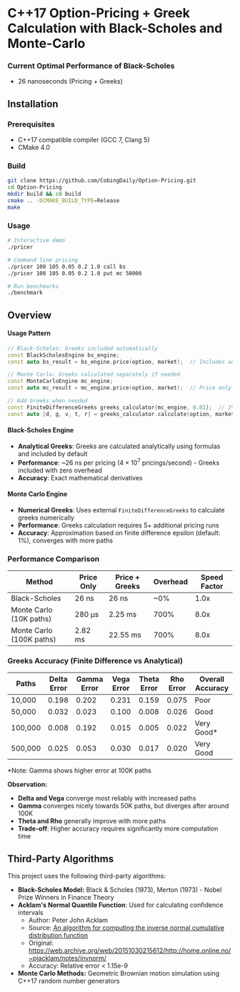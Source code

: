 # C++17 Option-Pricing + Greek Calculation with Black-Scholes and Monte-Carlo

### Current Optimal Performance of Black-Scholes
- 26 nanoseconds (Pricing + Greeks)

## Installation

### Prerequisites
- C++17 compatible compiler (GCC 7, Clang 5)
- CMake 4.0

### Build
```bash
git clone https://github.com/CobingDaily/Option-Pricing.git
cd Option-Pricing
mkdir build && cd build
cmake .. -DCMAKE_BUILD_TYPE=Release
make
```
### Usage
```bash
# Interactive demo
./pricer

# Command line pricing
./pricer 100 105 0.05 0.2 1.0 call bs
./pricer 100 105 0.05 0.2 1.0 put mc 50000

# Run benchmarks
./benchmark
```
## Overview

#### Usage Pattern
```c++
// Black-Scholes: Greeks included automatically
const BlackScholesEngine bs_engine;
const auto bs_result = bs_engine.price(option, market);  // Includes analytical Greeks

// Monte Carlo: Greeks calculated separately if needed
const MonteCarloEngine mc_engine;
const auto mc_result = mc_engine.price(option, market);  // Price only

// Add Greeks when needed
const FiniteDifferenceGreeks greeks_calculator{mc_engine, 0.01};  // 1% epsilon
const auto [d, g, v, t, r] = greeks_calculator.calculate(option, market).greeks;
```

#### Black-Scholes Engine
- **Analytical Greeks**: Greeks are calculated analytically using formulas and included by default
- **Performance**: ~26 ns per pricing ($4×10^7$ pricings/second) - Greeks included with zero overhead
- **Accuracy**: Exact mathematical derivatives

#### Monte Carlo Engine
- **Numerical Greeks**: Uses external `FiniteDifferenceGreeks` to calculate greeks numerically
- **Performance**: Greeks calculation requires 5+ additional pricing runs
- **Accuracy**: Approximation based on finite difference epsilon (default: 1%), converges with more paths

### Performance Comparison

| Method | Price Only | Price + Greeks | Overhead | Speed Factor |
|--------|------------|----------------|----------|--------------|
| Black-Scholes | 26 ns | 26 ns | ~0% | 1.0x |
| Monte Carlo (10K paths) | 280 μs | 2.25 ms | 700% | 8.0x |
| Monte Carlo (100K paths) | 2.82 ms | 22.55 ms | 700% | 8.0x |

### Greeks Accuracy (Finite Difference vs Analytical)

| Paths | Delta Error | Gamma Error | Vega Error | Theta Error | Rho Error | Overall Accuracy |
|-------|-------------|-------------|------------|-------------|-----------|------------------|
| 10,000 | 0.198 | 0.202 | 0.231 | 0.159 | 0.075 | Poor |
| 50,000 | 0.032 | 0.023 | 0.100 | 0.008 | 0.026 | Good |
| 100,000 | 0.008 | 0.192 | 0.015 | 0.005 | 0.022 | Very Good* |
| 500,000 | 0.025 | 0.053 | 0.030 | 0.017 | 0.020 | Very Good |

*Note: Gamma shows higher error at 100K paths

**Observation:**
- **Delta and Vega** converge most reliably with increased paths
- **Gamma** converges nicely towards 50K paths, but diverges after around 100K
- **Theta and Rho** generally improve with more paths
- **Trade-off**: Higher accuracy requires significantly more computation time

## Third-Party Algorithms

This project uses the following third-party algorithms:

- **Black-Scholes Model:** Black & Scholes (1973), Merton (1973) - Nobel Prize Winners in Finance Theory
- **Acklam's Normal Quantile Function**: Used for calculating confidence intervals
    - Author: Peter John Acklam
    - Source: [An algorithm for computing the inverse normal cumulative distribution function](https://stackedboxes.org/2017/05/01/acklams-normal-quantile-function/)
    - Original: https://web.archive.org/web/20151030215612/http://home.online.no/~pjacklam/notes/invnorm/
    - Accuracy: Relative error < 1.15e-9
- **Monte Carlo Methods:** Geometric Brownian motion simulation using C++17 random number generators
